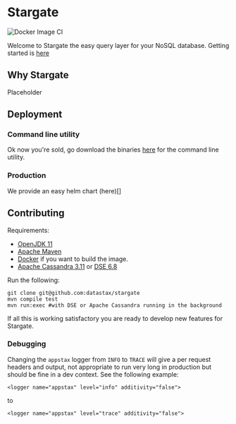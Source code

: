 # Stargate

![Docker Image CI](https://github.com/datastax/stargate/workflows/Docker%20Image%20CI/badge.svg)

Welcome to Stargate the easy query layer for your NoSQL database. Getting started is [here](docs/getting_started.md)

## Why Stargate

Placeholder

## Deployment 

### Command line utility

Ok now you're sold, go download the binaries [here](releases) for the command line utility. 

### Production

We provide an easy helm chart (here)[]

## Contributing

Requirements:

* [OpenJDK 11](https://adoptopenjdk.net/releases.html)
* [Apache Maven](https://maven.apache.org/)
* [Docker](https://www.docker.com) if you want to build the image.
* [Apache Cassandra 3.11](https://cassandra.apache.org/) or [DSE 6.8](https://downloads.datastax.com/#enterprise)

Run the following:

    git clone git@github.com:datastax/stargate
    mvn compile test
    mvn run:exec #with DSE or Apache Cassandra running in the background

If all this is working satisfactory you are ready to develop new features for Stargate.

### Debugging

Changing the `appstax` logger from `INFO` to `TRACE` will give a per request headers and output, not appropriate to run very long in production but should be fine in a dev context.
See the following example:

    <logger name="appstax" level="info" additivity="false">
to

    <logger name="appstax" level="trace" additivity="false">
